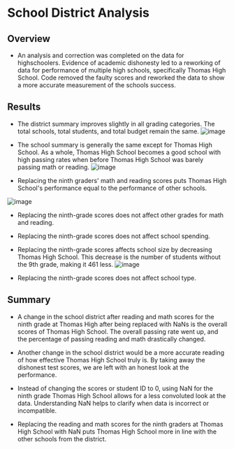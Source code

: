 # School District Analysis

## Overview
* An analysis and correction was completed on the data for highschoolers. Evidence of academic dishonesty led to a reworking of data for performance of multiple high schools, specifically Thomas High School. Code removed the faulty scores and reworked the data to show a more accurate measurement of the schools success. 


## Results
* The district summary improves slightly in all grading categories. The total schools, total students, and total budget remain the same. 
![image](https://user-images.githubusercontent.com/106329824/196699160-8225c207-0db6-4522-bb6d-890c8051134d.png)

* The school summary is generally the same except for Thomas High School. As a whole, Thomas High School becomes a good school with high passing rates when before Thomas High School was barely passing math or reading.
![image](https://user-images.githubusercontent.com/106329824/196700215-646320b6-d4c9-4207-8e7c-e53e55f9b819.png)

* Replacing the ninth graders' math and reading scores puts Thomas High School's performance equal to the performance of other schools.

![image](https://user-images.githubusercontent.com/106329824/196699800-924a1faa-e286-49d1-9abb-3f576b8762c9.png)

* Replacing the ninth-grade scores does not affect other grades for math and reading.

* Replacing the ninth-grade scores does not affect school spending.  

* Replacing the ninth-grade scores affects school size by decreasing Thomas High School. This decrease is the number of students without the 9th grade, making it 461 less.
![image](https://user-images.githubusercontent.com/106329824/196700494-8a3dd73e-c9c5-4e68-8bd0-2cc2f9b87674.png)

* Replacing the ninth-grade scores does not affect school type.

## Summary

* A change in the school district after reading and math scores for the ninth grade at Thomas High after being replaced with NaNs is the overall scores of Thomas High School. The overall passing rate went up, and the percentage of passing reading and math drastically changed.

* Another change in the school district would be a more accurate reading of how effective Thomas High School truly is. By taking away the dishonest test scores, we are left with an honest look at the performance.

* Instead of changing the scores or student ID to 0, using NaN for the ninth grade Thomas High School allows for a less convoluted look at the data. Understanding NaN helps to clarify when data is incorrect or incompatible.

* Replacing the reading and math scores for the ninth graders at Thomas High School with NaN puts Thomas High School more in line with the other schools from the district.
